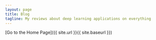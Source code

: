 ```yaml
---
layout: page
title: Blog
tagline: My reviews about deep learning applications on everything
---
```


[Go to the Home Page]({{ site.url }}{{ site.baseurl }})

